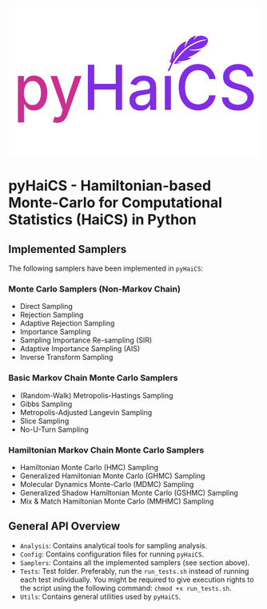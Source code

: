 <div align=center>
    <img src="docs/source/static/logo.svg" alt="pyHaiCS Logo" height="300px">
</div>

# pyHaiCS - Hamiltonian-based Monte-Carlo for Computational Statistics (HaiCS) in Python

## Implemented Samplers
The following samplers have been implemented in `pyHaiCS`:
### Monte Carlo Samplers (Non-Markov Chain)
- Direct Sampling
- Rejection Sampling
- Adaptive Rejection Sampling
- Importance Sampling
- Sampling Importance Re-sampling (SIR)
- Adaptive Importance Sampling (AIS)
- Inverse Transform Sampling
### Basic Markov Chain Monte Carlo Samplers
- (Random-Walk) Metropolis-Hastings Sampling
- Gibbs Sampling
- Metropolis-Adjusted Langevin Sampling
- Slice Sampling
- No-U-Turn Sampling
### Hamiltonian Markov Chain Monte Carlo Samplers
- Hamiltonian Monte Carlo (HMC) Sampling
- Generalized Hamiltonian Monte Carlo (GHMC) Sampling
- Molecular Dynamics Monte-Carlo (MDMC) Sampling
- Generalized Shadow Hamiltonian Monte Carlo (GSHMC) Sampling
- Mix & Match Hamiltonian Monte Carlo (MMHMC) Sampling

## General API Overview
- `Analysis`: Contains analytical tools for sampling analysis.
- `Config`: Contains configuration files for running `pyHaiCS`.
- `Samplers`: Contains all the implemented samplers (see section above).
- `Tests`: Test folder. Preferably, run the `run_tests.sh` instead of running each test individually. You might be required to give execution rights to the script using the following command: `chmod +x run_tests.sh`.
- `Utils`: Contains general utilities used by `pyHaiCS`.
